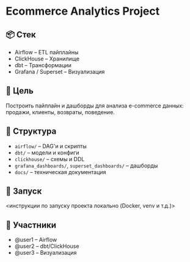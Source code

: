 # Ecommerce Analytics Project

## 📦 Стек
- Airflow – ETL пайплайны
- ClickHouse – Хранилище
- dbt – Трансформации
- Grafana / Superset – Визуализация

## 🧠 Цель
Построить пайплайн и дашборды для анализа e-commerce данных: продажи, клиенты, возвраты, поведение.

## 📁 Структура
- `airflow/` – DAG'и и скрипты
- `dbt/` – модели и конфиги
- `clickhouse/` – схемы и DDL
- `grafana_dashboards/`, `superset_dashboards/` – дашборды
- `docs/` – техническая документация

## 🚀 Запуск
<инструкции по запуску проекта локально (Docker, venv и т.д.)>

## 👥 Участники
- @user1 – Airflow
- @user2 – dbt/ClickHouse
- @user3 – Визуализация

